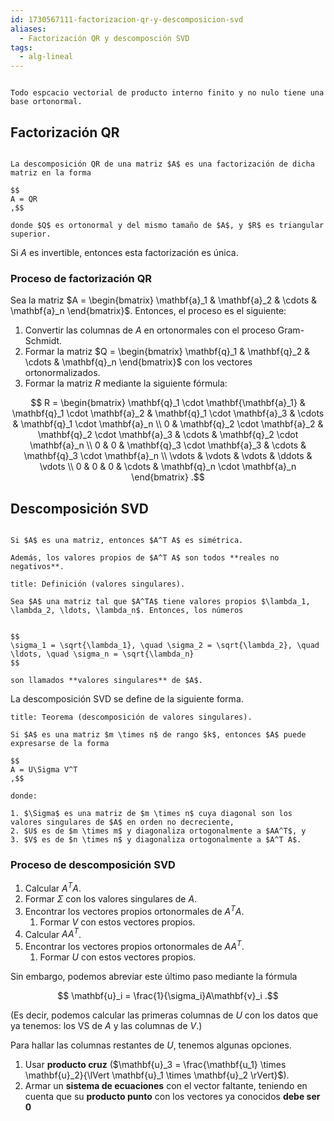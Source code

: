 ```yaml
---
id: 1730567111-factorizacion-qr-y-descomposicion-svd
aliases:
  - Factorización QR y descomposción SVD
tags:
  - alg-lineal
---
```


```ad-theorem

Todo espcacio vectorial de producto interno finito y no nulo tiene una base ortonormal.

```

## Factorización QR

```ad-definition

La descomposición QR de una matriz $A$ es una factorización de dicha matriz en la forma

$$
A = QR
,$$

donde $Q$ es ortonormal y del mismo tamaño de $A$, y $R$ es triangular superior.

```

Si $A$ es invertible, entonces esta factorización es única.

### Proceso de factorización QR

Sea la matriz $A = \begin{bmatrix} \mathbf{a}_1 & \mathbf{a}_2 & \cdots & \mathbf{a}_n \end{bmatrix}$. Entonces, el proceso es el siguiente:

1. Convertir las columnas de $A$ en ortonormales con el proceso Gram-Schmidt.
2. Formar la matriz $Q = \begin{bmatrix} \mathbf{q}_1 & \mathbf{q}_2 & \cdots & \mathbf{q}_n \end{bmatrix}$ con los vectores ortonormalizados.
3. Formar la matriz $R$ mediante la siguiente fórmula:

$$
R = \begin{bmatrix}
\mathbf{q}_1 \cdot \mathbf{\mathbf{a}_1} & \mathbf{q}_1 \cdot \mathbf{a}_2 & \mathbf{q}_1 \cdot \mathbf{a}_3 & \cdots & \mathbf{q}_1 \cdot \mathbf{a}_n \\
0 & \mathbf{q}_2 \cdot \mathbf{a}_2 & \mathbf{q}_2 \cdot \mathbf{a}_3 & \cdots & \mathbf{q}_2 \cdot \mathbf{a}_n \\
0 & 0 & \mathbf{q}_3 \cdot \mathbf{a}_3 & \cdots & \mathbf{q}_3 \cdot \mathbf{a}_n \\
\vdots & \vdots & \vdots & \ddots & \vdots \\
0 & 0 & 0 & \cdots & \mathbf{q}_n \cdot \mathbf{a}_n
\end{bmatrix}
.$$

## Descomposición SVD

```ad-theorem

Si $A$ es una matriz, entonces $A^T A$ es simétrica.

Además, los valores propios de $A^T A$ son todos **reales no negativos**.

```

```ad-definition
title: Definición (valores singulares).

Sea $A$ una matriz tal que $A^TA$ tiene valores propios $\lambda_1, \lambda_2, \ldots, \lambda_n$. Entonces, los números


$$
\sigma_1 = \sqrt{\lambda_1}, \quad \sigma_2 = \sqrt{\lambda_2}, \quad \ldots, \quad \sigma_n = \sqrt{\lambda_n}
$$

son llamados **valores singulares** de $A$.

```

La descomposición SVD se define de la siguiente forma.

```ad-theorem
title: Teorema (descomposición de valores singulares).

Si $A$ es una matriz $m \times n$ de rango $k$, entonces $A$ puede expresarse de la forma

$$
A = U\Sigma V^T
,$$

donde:

1. $\Sigma$ es una matriz de $m \times n$ cuya diagonal son los valores singulares de $A$ en orden no decreciente,
2. $U$ es de $m \times m$ y diagonaliza ortogonalmente a $AA^T$, y
3. $V$ es de $n \times n$ y diagonaliza ortogonalmente a $A^T A$.

```

### Proceso de descomposición SVD

1. Calcular $A^T A$.
2. Formar $\Sigma$ con los valores singulares de $A$.
3. Encontrar los vectores propios ortonormales de $A^T A$.
   1. Formar $V$ con estos vectores propios.
4. Calcular $AA^T$.
5. Encontrar los vectores propios ortonormales de $AA^T$.
   1. Formar $U$ con estos vectores propios.

Sin embargo, podemos abreviar este último paso mediante la fórmula

$$
\mathbf{u}_i = \frac{1}{\sigma_i}A\mathbf{v}_i
.$$

(Es decir, podemos calcular las primeras columnas de $U$ con los datos que ya tenemos: los VS de $A$ y las columnas de $V$.)

Para hallar las columnas restantes de $U$, tenemos algunas opciones.

1. Usar **producto cruz** ($\mathbf{u}_3 = \frac{\mathbf{u_1} \times \mathbf{u}_2}{\lVert \mathbf{u}_1 \times \mathbf{u}_2 \rVert}$).
2. Armar un **sistema de ecuaciones** con el vector faltante, teniendo en cuenta que su **producto punto** con los vectores ya conocidos **debe ser $0$**
